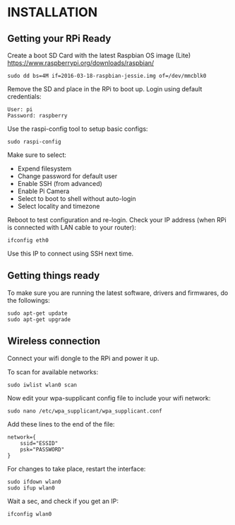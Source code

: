 # INSTALLATION

## Getting your RPi Ready

Create a boot SD Card with the latest Raspbian OS image (Lite)
https://www.raspberrypi.org/downloads/raspbian/

```
sudo dd bs=4M if=2016-03-18-raspbian-jessie.img of=/dev/mmcblk0
```
Remove the SD and place in the RPi to boot up.
Login using default credentials:
```
User: pi
Password: raspberry
```

Use the raspi-config tool to setup basic configs:
```
sudo raspi-config
```

Make sure to select:
* Expend filesystem
* Change password for default user
* Enable SSH (from advanced)
* Enable Pi Camera
* Select to boot to shell without auto-login
* Select locality and timezone

Reboot to test configuration and re-login.
Check your IP address (when RPi is connected with LAN cable to your router):
```
ifconfig eth0
```

Use this IP to connect using SSH next time.

## Getting things ready

To make sure you are running the latest software, drivers and firmwares, do the followings:
```
sudo apt-get update
sudo apt-get upgrade
```

## Wireless connection
Connect your wifi dongle to the RPi and power it up.

To scan for available networks:
```
sudo iwlist wlan0 scan
```

Now edit your wpa-supplicant config file to include your wifi network:
```
sudo nano /etc/wpa_supplicant/wpa_supplicant.conf
```

Add these lines to the end of the file:
```
network={
    ssid="ESSID"
    psk="PASSWORD"
}
```

For changes to take place, restart the interface:
```
sudo ifdown wlan0
sudo ifup wlan0
```

Wait a sec, and check if you get an IP:
```
ifconfig wlan0
```
